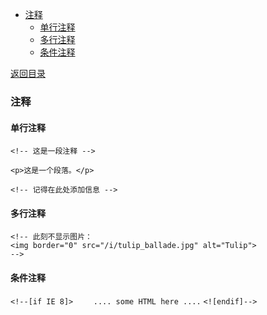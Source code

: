   
  
- [注释](#注释 )
  - [单行注释](#单行注释 )
  - [多行注释](#多行注释 )
  - [条件注释](#条件注释 )
  
[返回目录](Readme.md)

###  注释
  
####  单行注释
  
  
`<!-- 这是一段注释 -->`
  
`<p>这是一个段落。</p>`
  
`<!-- 记得在此处添加信息 -->`
####  多行注释
  
`<!-- 此刻不显示图片：`  
`<img border="0" src="/i/tulip_ballade.jpg" alt="Tulip">`  
`-->`
  
####  条件注释
  
`<!--[if IE 8]>`
`    .... some HTML here ....`
`<![endif]-->`
  
